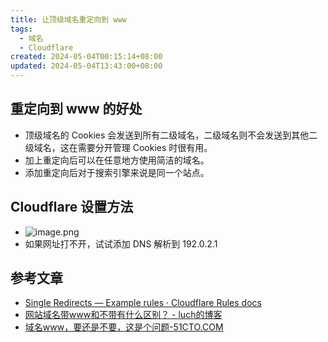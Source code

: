 ```yaml
---
title: 让顶级域名重定向到 www
tags:
  - 域名
  - Cloudflare
created: 2024-05-04T00:15:14+08:00
updated: 2024-05-04T13:43:00+08:00
---
```


## 重定向到 www 的好处

- 顶级域名的 Cookies 会发送到所有二级域名，二级域名则不会发送到其他二级域名，这在需要分开管理 Cookies 时很有用。
- 加上重定向后可以在任意地方使用简洁的域名。
- 添加重定向后对于搜索引擎来说是同一个站点。

## Cloudflare 设置方法

- ![image.png](https://cdn.jsdelivr.net/gh/11ze/static/images/20240503234218.png)
- 如果网址打不开，试试添加 DNS 解析到 192.0.2.1

## 参考文章

- [Single Redirects — Example rules · Cloudflare Rules docs](https://developers.cloudflare.com/rules/url-forwarding/single-redirects/examples/#redirect-all-requests-to-a-different-hostname)
- [网站域名带www和不带有什么区别？ - luch的博客](https://www.quanzhan.co/archives/159)
- [域名www，要还是不要，这是个问题-51CTO.COM](https://www.51cto.com/article/610753.html)
